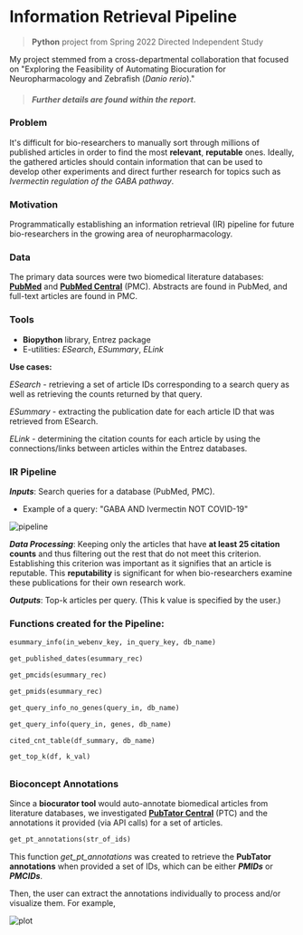 # Information Retrieval Pipeline
> **Python** project from Spring 2022 Directed Independent Study

My project stemmed from a cross-departmental collaboration that focused on "Exploring the Feasibility of Automating Biocuration for Neuropharmacology and Zebrafish (*Danio rerio*)."

> #### ***Further details are found within the report.***

### Problem
It's difficult for bio-researchers to manually sort through millions of published articles in order to find the most **relevant**, **reputable** ones. Ideally, the gathered articles should contain information that can be used to develop other experiments and direct further research for topics such as *Ivermectin regulation of the GABA pathway*.

### Motivation
Programmatically establishing an information retrieval (IR) pipeline for future bio-researchers in the growing area of neuropharmacology.

### Data
The primary data sources were two biomedical literature databases: [**PubMed**](https://pubmed.ncbi.nlm.nih.gov/) and [**PubMed Central**](https://www.ncbi.nlm.nih.gov/pmc/) (PMC). Abstracts are found in PubMed, and full-text articles are found in PMC.

### Tools
- **Biopython** library, Entrez package
- E-utilities: *ESearch*, *ESummary*, *ELink*

**Use cases:**

*ESearch* - retrieving a set of article IDs corresponding to a search query as well as retrieving the counts returned by that query.

*ESummary* - extracting the publication date for each article ID that was retrieved from ESearch.

*ELink* - determining the citation counts for each article by using the connections/links between articles within the Entrez databases.

### IR Pipeline
***Inputs***: Search queries for a database (PubMed, PMC).
- Example of a query: "GABA AND Ivermectin NOT COVID-19"

![pipeline](https://user-images.githubusercontent.com/96803412/168202930-2967e659-2f70-4d8b-8191-1052bd4e781c.png)

***Data Processing***: Keeping only the articles that have **at least 25 citation counts** and thus filtering out the rest that do not meet this criterion. Establishing this criterion was important as it signifies that an article is reputable. This **reputability** is significant for when bio-researchers examine these publications for their own research work.

***Outputs***: Top-k articles per query. (This k value is specified by the user.)

### Functions created for the Pipeline:
```python
esummary_info(in_webenv_key, in_query_key, db_name)
```

```python
get_published_dates(esummary_rec)
```

```python 
get_pmcids(esummary_rec)
```

```python
get_pmids(esummary_rec)
```

```python
get_query_info_no_genes(query_in, db_name)
```

```python
get_query_info(query_in, genes, db_name)
```

```python
cited_cnt_table(df_summary, db_name)
```

```python 
get_top_k(df, k_val)
```

##

### Bioconcept Annotations
Since a **biocurator tool** would auto-annotate biomedical articles from literature databases, we investigated [**PubTator Central**](https://www.ncbi.nlm.nih.gov/research/pubtator/) (PTC) and the annotations it provided (via API calls) for a set of articles.

```python
get_pt_annotations(str_of_ids)
```
This function *get_pt_annotations* was created to retrieve the **PubTator annotations** when provided a set of IDs, which can be either ***PMIDs*** or ***PMCIDs***. 

Then, the user can extract the annotations individually to process and/or visualize them. For example,

![plot](https://user-images.githubusercontent.com/96803412/168210107-09f39d75-337c-462b-b474-462292259d44.png)


